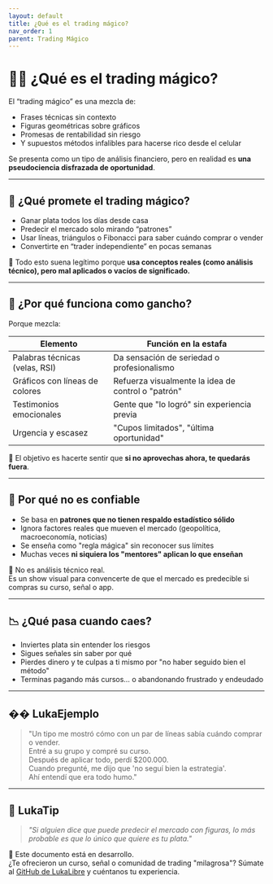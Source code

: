 ```yaml
---
layout: default
title: ¿Qué es el trading mágico?
nav_order: 1
parent: Trading Mágico
---
```


# 🧙‍♂️ ¿Qué es el trading mágico?

El “trading mágico” es una mezcla de:

- Frases técnicas sin contexto
- Figuras geométricas sobre gráficos
- Promesas de rentabilidad sin riesgo
- Y supuestos métodos infalibles para hacerse rico desde el celular

Se presenta como un tipo de análisis financiero, pero en realidad es **una pseudociencia disfrazada de oportunidad**.

---

## 🧠 ¿Qué promete el trading mágico?

- Ganar plata todos los días desde casa
- Predecir el mercado solo mirando “patrones”
- Usar líneas, triángulos o Fibonacci para saber cuándo comprar o vender
- Convertirte en “trader independiente” en pocas semanas

📌 Todo esto suena legítimo porque **usa conceptos reales (como análisis técnico), pero mal aplicados o vacíos de significado.**

---

## 🎯 ¿Por qué funciona como gancho?

Porque mezcla:

| Elemento                        | Función en la estafa                                  |
|----------------------------------|--------------------------------------------------------|
| Palabras técnicas (velas, RSI) | Da sensación de seriedad o profesionalismo            |
| Gráficos con líneas de colores  | Refuerza visualmente la idea de control o "patrón"    |
| Testimonios emocionales         | Gente que "lo logró" sin experiencia previa            |
| Urgencia y escasez              | "Cupos limitados", "última oportunidad"                |

🧠 El objetivo es hacerte sentir que **si no aprovechas ahora, te quedarás fuera**.

---

## 🚨 Por qué no es confiable

- Se basa en **patrones que no tienen respaldo estadístico sólido**
- Ignora factores reales que mueven el mercado (geopolítica, macroeconomía, noticias)
- Se enseña como "regla mágica" sin reconocer sus límites
- Muchas veces **ni siquiera los "mentores" aplican lo que enseñan**

📌 No es análisis técnico real.  
Es un show visual para convencerte de que el mercado es predecible si compras su curso, señal o app.

---

## 📉 ¿Qué pasa cuando caes?

- Inviertes plata sin entender los riesgos
- Sigues señales sin saber por qué
- Pierdes dinero y te culpas a ti mismo por "no haber seguido bien el método"
- Terminas pagando más cursos… o abandonando frustrado y endeudado

---

## �� LukaEjemplo

> "Un tipo me mostró cómo con un par de líneas sabía cuándo comprar o vender.  
> Entré a su grupo y compré su curso.  
> Después de aplicar todo, perdí $200.000.  
> Cuando pregunté, me dijo que 'no seguí bien la estrategia'.  
> Ahí entendí que era todo humo."

---

## 🧠 LukaTip

> *"Si alguien dice que puede predecir el mercado con figuras, lo más probable es que lo único que quiere es tu plata."*

📌 Este documento está en desarrollo.  
¿Te ofrecieron un curso, señal o comunidad de trading "milagrosa"? Súmate al [GitHub de LukaLibre](https://github.com/tuusuario/lukalibre) y cuéntanos tu experiencia.
